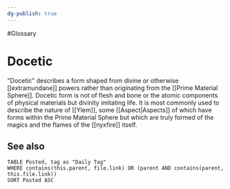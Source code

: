 ```yaml
---
dg-publish: true
---
```

#Glossary 
# Docetic

"Docetic" describes a form shaped from divine or otherwise [[extramundane]] powers rather than originating from the [[Prime Material Sphere]]. Docetic form is not of flesh and bone or the atomic components of physical materials but divinity imitating life. It is most commonly used to describe the nature of [[Ylem]], some [[Aspect|Aspects]] of which have forms within the Prime Material Sphere but which are truly formed of the magics and the flames of the [[nyxfire]] itself.

## See also
```dataview
TABLE Posted, tag as "Daily Tag"
WHERE contains(this.parent, file.link) OR (parent AND contains(parent, this.file.link))
SORT Posted ASC
```